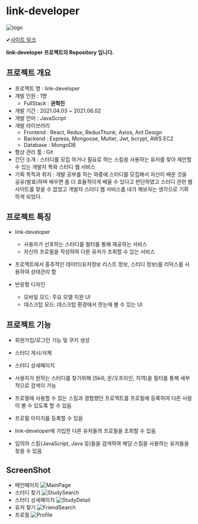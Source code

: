 # link-developer

![logo](ReadMeImage/625078.png)

✔[사이트 링크](http://linkdeveloper.net)

**link-developer 프로젝트의 Repository 입니다.**

## 프로젝트 개요

- 프로젝트 명 : link-developer
- 개발 인원 : 1명
  - FullStack : **권혁진**
- 개발 기간 : 2021.04.03 ~ 2021.06.02
- 개발 언어 : JavaScript
- 개발 라이브러리
  - Frontend : React, Redux, ReduxThunk, Axios, Ant Design
  - Backend : Express, Mongoose, Multer, Jwt, bcrypt, AWS EC2
  - Database : MongoDB
- 형상 관리 툴 : Git
- 간단 소개 : 스터디를 모집 하거나 필요로 하는 스킬을 사용하는 유저를 찾아 제안할 수 있는 개발자 특화 스터디 웹 서비스
- 기획 목적과 취지 : 개발 공부를 하는 와중에 스터디를 모집해서 자신이 배운 것을 공유(발표)하며 배우면 좀 더 효율적이게 배울 수 있다고 판단하였고 스터디 관련 웹사이트를 찾을 수 없었고 개발자 스터디 웹 서비스를 내가 해보자는 생각으로 기획하게 되었다.

## 프로젝트 특징

- link-developer

  - 사용자가 선호하는 스터디를 필터를 통해 제공하는 서비스
  - 자신의 프로필을 작성하여 다른 유저가 조회할 수 있는 서비스

- 프로젝트에서 중추적인 데이터(유저정보 리스트 정보, 스터디 정보)를 리덕스를 사용하여 상태관리 함

- 반응형 디자인

  - 모바일 모드: 주요 모델 지원 UI
  - 데스크탑 모드: 데스크탑 환경에서 한눈에 볼 수 있는 UI

## 프로젝트 기능

- 회원가입/로그인 기능 및 쿠키 생성

- 스터디 게시/삭제

- 스터디 상세페이지

- 사용자가 원하는 스터디를 찾기위해 (Skill, 온/오프라인, 지역)을 필터를 통해 세부적으로 검색이 가능

- 프로필에 사용할 수 있는 스킬과 경험했던 프로젝트를 프로필에 등록하여 다른 사람이 볼 수 있도록 할 수 있음

- 프로필 이미지를 등록할 수 있음

- link-developer에 가입한 다른 유저들의 프로필을 조회할 수 있음

- 임의의 스킬(JavaScript, Java 등)들을 검색하여 해당 스킬을 사용하는 유저들을 찾을 수 있음

## ScreenShot
- 메인페이지
![MainPage](ReadMeImage/mainPage.png)
- 스터디 찾기
![StudySearch](ReadMeImage/StudySearch.png)
- 스터디 상세페이지
![StudyDetail](ReadMeImage/StudyDetail.png)
- 유저 찾기
![FriendSearch](ReadMeImage/FriendSearch.png)
- 프로필
![Profile](ReadMeImage/Profile.png)
